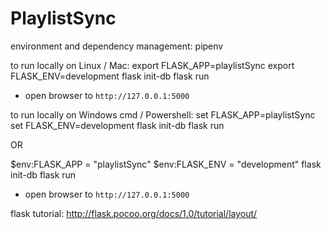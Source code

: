 # PlaylistSync

environment and dependency management:
pipenv

to run locally on Linux / Mac:
export FLASK_APP=playlistSync
export FLASK_ENV=development
flask init-db
flask run
- open browser to `http://127.0.0.1:5000`

to run locally on Windows cmd / Powershell:
set FLASK_APP=playlistSync
set FLASK_ENV=development
flask init-db
flask run

OR

$env:FLASK_APP = "playlistSync"
$env:FLASK_ENV = "development"
flask init-db
flask run

- open browser to `http://127.0.0.1:5000`



flask tutorial:
http://flask.pocoo.org/docs/1.0/tutorial/layout/

